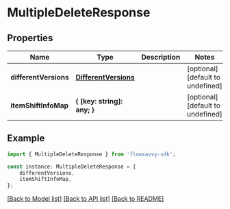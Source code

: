 # MultipleDeleteResponse


## Properties

Name | Type | Description | Notes
------------ | ------------- | ------------- | -------------
**differentVersions** | [**DifferentVersions**](DifferentVersions.md) |  | [optional] [default to undefined]
**itemShiftInfoMap** | **{ [key: string]: any; }** |  | [optional] [default to undefined]

## Example

```typescript
import { MultipleDeleteResponse } from 'flowsavvy-sdk';

const instance: MultipleDeleteResponse = {
    differentVersions,
    itemShiftInfoMap,
};
```

[[Back to Model list]](../README.md#documentation-for-models) [[Back to API list]](../README.md#documentation-for-api-endpoints) [[Back to README]](../README.md)
